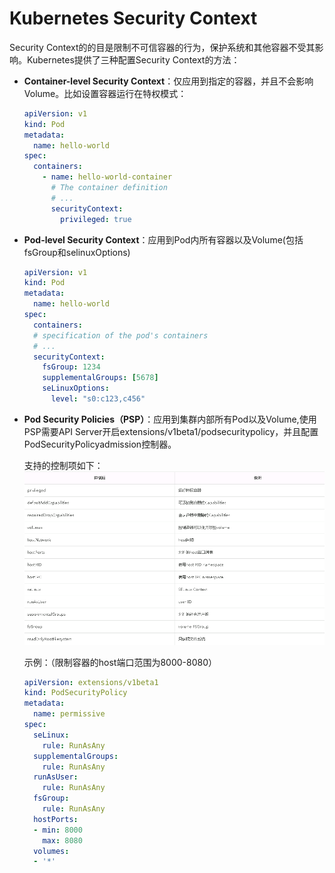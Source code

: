 # Kubernetes Security Context #

Security Context的的目是限制不可信容器的行为，保护系统和其他容器不受其影响。Kubernetes提供了三种配置Security Context的方法：

- **Container-level Security Context**：仅应用到指定的容器，并且不会影响Volume。比如设置容器运行在特权模式：

	```yaml
	apiVersion: v1
	kind: Pod
	metadata:
	  name: hello-world
	spec:
	  containers:
	    - name: hello-world-container
	      # The container definition
	      # ...
	      securityContext:
	        privileged: true
	```

- **Pod-level Security Context**：应用到Pod内所有容器以及Volume(包括fsGroup和selinuxOptions)

	```yaml
	apiVersion: v1
	kind: Pod
	metadata:
	  name: hello-world
	spec:
	  containers:
	  # specification of the pod's containers
	  # ...
	  securityContext:
	    fsGroup: 1234
	    supplementalGroups: [5678]
	    seLinuxOptions:
	      level: "s0:c123,c456"
	```

- **Pod Security Policies（PSP）**：应用到集群内部所有Pod以及Volume,使用PSP需要API Server开启extensions/v1beta1/podsecuritypolicy，并且配置PodSecurityPolicyadmission控制器。

	支持的控制项如下：
	![](img/psp.png)

	示例：（限制容器的host端口范围为8000-8080）

	```yaml
	apiVersion: extensions/v1beta1
	kind: PodSecurityPolicy
	metadata:
	  name: permissive
	spec:
	  seLinux:
	    rule: RunAsAny
	  supplementalGroups:
	    rule: RunAsAny
	  runAsUser:
	    rule: RunAsAny
	  fsGroup:
	    rule: RunAsAny
	  hostPorts:
	  - min: 8000
	    max: 8080
	  volumes:
	  - '*'
	 ```



